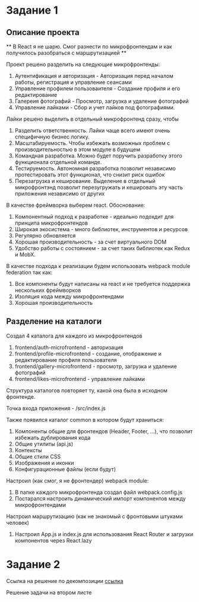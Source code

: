 # Задание 1

## Описание проекта

** В React я не шарю. Cмог разнести по микрофронтендам и как получилось разобраться с маршрутизацией **

Проект решено разделить на следующие микрофронтенды:
1. Аутентификация и авторизация - Авторизация перед началом работы, регистрация и управление сеансами
2. Управление профилем пользоваителя - Создание профиля и его редактирование
3. Галереия фотографий - Просмотр, загрузка и удаление фотографий
4. Управление лайками - Сбор и учет лайков под фотографиями. 

Лайки решено выделить в отдельный микрофронтенд сразу, чтобы
1. Разделить ответственность. Лайки чаще всего имеют очень специфичную бизнес логику.
2. Масштабируемость. Чтобы избежать возможных проблем с производительностью в этом модуле в будущем
3. Командная разработка. Можно будет поручить разработку этого функционала отдельной команде.
4. Тестируемость. Автономная разработка позволит независимо протестировать этот функционал, что снизит риск ошибок
5. Перезагрузка и кеширование. Выделение в отдельный микрофронтэнд позволит перезугружать и кешировать эту часть приложения независимо от других


В качестве фреймворка выберем react. Обоснование:
1. Компонентный подход к разработке - идеально подохдит для принципа микрофронтендов
2. Широкая экосистема - много библиотек, инструментов и ресурсов
3. Регулярно обновляется
4. Хорошая производительность - за счет виртуального DOM 
5. Удобство работы с состоянием - за счет таких библиотек как Redux и MobX.

В качестве подхода к реализации будем использовать webpack module federation так как:
1. Все компоненты будут написаны на react и не требуется поддержка нескольких фреймворков
2. Изоляция кода между микрофронтендами
3. Хорошая производительность

## Разделение на каталоги
Создал 4 каталога для каждого из микрофронтендов
1. frontend/auth-microfrontend - авторизация
2. frontend/profile-microfrontend - создание, отображение и редактирование профиля пользователя
3. frontend/gallery-microfrontend - просмотр, загрузка и удаление фотографий
4. frontend/likes-microfrontend - управление лайками

Структура каталогов повторяет ту, какой она была в исходном фронтенде.

Точка входа приложения - /src/index.js

Также появился каталог common в котором будут храниться:
1. Компоненты общие для фронтендов (Header, Footer, ...), что позволит избежать дублирования кода
2. Общие утилиты (api.js)
3. Контексты
4. Общие стили CSS
5. Изображения и иконки
6. Конфигурационные файлы (если будут)

Настроил (как смог, я не фронтендер) webpack module:
1. В папке каждого микрофронтенда создал файл webpack.config.js
2. Постарался настроить динамический импорт компонентов между микрофронтендами

Настроил маршрутизацию (как не знакомый с фронтовыми штуками человек)
1. Настроил App.js и index.js для использования React Router и загрузки компонентов через React.lazy



# Задание 2

Ссылка на решение по декомпозиции [ссылка](https://viewer.diagrams.net/?tags=%7B%7D&lightbox=1&highlight=0000ff&edit=_blank&layers=1&nav=1&title=arch_template_task2(24).xml#R%3Cmxfile%20pages%3D%222%22%3E%3Cdiagram%20name%3D%22DF%22%20id%3D%22BleSmaJVXqo2yb7Co1eL%22%3E7Z1rd%2BK208A%2FTc5pX5BjyfeXEKDdf7t92u5uL696HDAJXQIskL300z82tsRIGoMBW8agbk8SbGOMNPppNJrLnf3w8vWHVbR8frsYx7M7ao2%2F3tn9O0pd6ic%2F0wPfsgPEcb3syNNqOs6OWbsD76b%2FxfmF7OjrdByvhQs3i8VsM12KB0eL%2BTwebfI3Z8ei1WrxZS0cmixmY%2BHAMnqKhRulB96NolmsXPbndLx5zo4G7Hulx3%2BMp0%2FP7JOJF2ZnXiJ2cX7j9XM0XnwBh%2BzBnf2wWiw22V8vXx%2FiWdp4YrsMC87yB1vF802ZN%2FTJw%2Fv5vy8f%2F%2F5gvf3kdMN33njUoXZ2m8%2FR7DX%2FxvnTbr6xJlgtXufjOL0LubN7X56nm%2FjdMhqlZ78knZ4ce968zPLT0WqUd6KVvFKfMX%2Fsz%2FFqE38Fh%2FJn%2FiFevMSb1bfkkvxs6OVvySUo9J3s9ZdddxBCg%2BzgM%2BgL28m%2FXJTLwBO%2F%2Ba6Zkj%2FylsJbbfTT49P0wf30%2FM%2Bbv%2Ba9%2FyPxB%2BenThge02rW4VabTGezh8Vssdq%2B1x5HcTAZJcfXm9XiYwzOeKMgfpxU07IBE1U2Nt1AaVnqhJbasoTYVl1NG9TbtDEZu7GPNW3o%2BXbkJWdeFp%2Bjx%2B1npe9fxevpf%2FD1YhNtwOsEeDF8HY%2Bn8OVsMfrIHzWHFDhdyQCxhG7seJZVsh8dq7ZuJEg3erPkc3tLoTO9T68pAHsv0eppOr%2Bzu8lZa%2FlV%2Bkns5FfaWlbSKJvONOn%2BtL3Sizu7c5PFfNP5HK2mUfJ7%2FvoSr6aj7KL5YvUSzZCr4mi96UTr5O8DF0azTbyaR5t0LkIv%2FJicns6fsrPR62YBzi2Wm2kypXQSSSq6ZBJHm9dV3FnHm01yTdGnbB9nM13MS12Y%2FF4u1tP0%2BoLLklEQb0bPRWe3JE9PEYc18mw6jztMiOR3jbLhlB5ePT1%2BRxJUP2zfzX5%2FD3oxmk2f8udab6LVZnuKyUN6s1m0XgtCsiTwAu8p%2F70Vq8eVfCQR3OXu2DmTmsSQ4dD3e0OFIfPFPBZmQNuuZoQntPWFIR7Y6hToEmQGJOcP7%2BiXZ284eH3%2BEs7W74PVwP7R%2FV%2BHMKWmBr3B1oxgqXMnbvoPmyDIg%2Bs%2F9PkZpg6mz5uOFnBl9l9FnU8DR5ymrVDtfQfrft%2Bvr%2F8Rvift2yXpz15wl7RsQLY%2Ft8d77vbnw%2FZnIjrW9pS9fTnc%2Fm3lp9Kf2Vt64I19cNshe3t22QC83WZHspskx3vgc4PtG7NP5PfP3h6CT3e2P7vgCH%2B7JOApxSQpzpDWHyX9HSfC0Ev7OUV%2FNz%2FxMh2P07ejw0EcMHy9YOUClo8PygTuXf4kyErgBMR4spSparbrhIgOEdYmY7RixjytovE03o3UHNgSAKRhLl1cyYhmSi5ra09ta9tC2tqur61LrAPXHzNVYSuQi9dNqgk88GV3enAcrZ85aZno%2Fxw9xrNfuRrSf1xsNosXZGxsFktsCMF5eDcKCJVGQfqR0XqZPcxk%2BjV9jt5yMU3vMvic3Gy9G1fL9A0vX59Sk8V99GXt3D%2FF0UodgZgAQGkZx5PodbapSCxcXxIL31VB7yOrMb8mqQgRoUghbwEy2xjwIc%2BTvz2F3hzCA4bi5FSGWV9kOL8JnEd67FZagQylD5n0h9v%2F6uSGbYmmEOIF95iIUIQcFSz03v%2FnRYMPztto%2FvZbNKKrZffTvONUDenGacxNjzpojLdpJTCWxDP5N0yfocwsuOMa2upXhvk62M3voYHduAw5KLtDrnlLSO2DIxmpHfY31IZVmt8agkVjW7LywhBMHJ0Idq8Owa7appoR7BkEtx3Bntcwgn0cwdDgwRVnru0OMLPH9khu9rBExZlfHN4ei4nU4arixo0Iekh81OZVG0hsO42TuMReqyHxRZPYdhsmsYvsVqQk5vYFjtIAmICLjBfQ9Mx1Ywhsi9k4CDgF7RpDcH8C3jhQ7Oa6jc4XB3XbCREFm6IIqgvrLrKWahfWPVtatiDWfb1Yd0ssWmrF%2BkFpNmBXxCgknihGRJ%2BFGpciZJmWgt0BsCXKzmIA7NQPGNKh3ZnDnALLNVTDJVNJD9zWmLlPg5W0kLMQvzRPp17vIiu5lk8Armqf1DwBlFgrmQng0icAr2Ezt4usDk%2BcAGygjveAf4qd%2F22mAd3TAJWQpa4iqW9rnAa8qp3eGp8GbMRVWO80wABipoEWTwM2aXgaYNqgPA0EALIPBf6Ex64DDMpPwI7ov2xbiANz6OpEedVxT82j3FFXSZpRXsJMZlB%2B6ShnGnVjKEcMgyeivKRGb4B%2BAnwcSWoo5gajF%2BklXDYuG%2BnK5mtoIa2qGeolTF9m%2B%2FWikO4GombgWAR1E9YJdcTYlzRf1xa3W%2BE2rMF5g5uuISIvgc4tVw%2Bx67Ub5o7dtH7ulzBfGZRfNsqdhrVzHzHXHQ1yY2Kp3zHdcVCNPMDypNQFcRaIdD0Q56%2Bbg7iJDWodxGV3SCyAXyvEC2KDoBPiCZFAlujJaIke7Sw23yC%2BMi3dwhBPKSJK9SH%2B6mKPnEDdZtaMeBN71DrEy3p66DeMeDz2KM%2FPMgCohTq7Gm%2FEL7NE%2BoPjN0dhW%2BpqzEhLWBC5HgpfXdyRazftoO6buKO2U9hFgte0UjjA446EBCqOiFdJ9bYwddiQ%2BiR92bXRdCmuzlj9oIS7W8tIHdCGSc0ewJC6vaQOEYcwraQuSHXF9eWExa6SqLCP%2BaEYIu8hMpXYgQQGU08nj1sf2inz2GNJX5vjcdOhnYbHR%2FPY51HWTIxYYrfGiFwQ2gkNxw7Ql7mBmDPaA%2Fq1YfSpjPZsF9WaqU5Ktz7%2BUqE0My80R%2Bmm4y8NpSugdKjGb%2BmlNB5%2F2bUUkD4APoeGyWdZMrzAxphsc0u0FiqHrQ%2BHlKns06bdO9C6KYbK7aKyb6uTu1Yqh4hFLNWdB4r7HVFsGn6B357FSiqQ0qje1l%2B4cVT7NuqHp1V9xvK4txzUfuOgbjrY0YD6aFBLRmc%2FaBrTBaGOZ2LaAZo2luHQ6Nhl%2FDp8rMiWhyGmNmxfXUBjQNU21YxtE87YdmwHiGuQXmzjwYzVuE8z3lMLvKso6l21oGR051q6mlB2kH%2Bc8Eb4AGZakKYFMdI9oD7mdO3odLomzERfQ%2FVFV50nJpMJHaHViMfeo%2Bd61bR0MuGKSWI6fODDEnQECWDiJbZraGl16fT%2BdfW4%2BDX6pnkkaC0HmCywrMOdQXxE6quoB1jQF63Xh%2BScPQRJaadXHyJW0wqRSdpzftIe4jUcbkCsAp2I57vny1fo9crDudClLNdihqIuo2pJMKt%2BD2hY9DZtkHK6NeKhIQpac2fyqsXtpXfoiqZdYje9muVRJobe7aE35WXZmRw5DS9oCUvfiedcg8tET1hrFkYoqEbJAjiHBLhq9UGanwHGdskDV1pDD26N8yqQ8LWpVs6T1kcEK83a%2BGYTIU2HBBvOV8D5pvebCCmICs6Q6zMgb%2BF8HLc5qMMjuW3dYI2r0JWWbwHqI6BXPyetjyGWuU3ZN2iQ200HERtun89tiqzz9HKb4nHEIXTLgts76t7Rnh0nQ%2FgaUOSIu0aUes1r5hRZ5bWc8F7jmjlrQ0P4NhMeicbRTHg8%2FjgsspyrG%2FsH61tBWzosO86q2HKPg9318Ob8hiwN89GzQHhzs4CMKx9N2ObpnQVaH%2FEsN6uNVCHVPQs0HfJsZoHzZwGbNlymnKc%2BqNEOD93TJIcynkSfv0vNdSF5h928nu%2BKTsM2URUJSvXyvfWx0grfkSKjuvnedLC04XsFfGf5yJvjOx4tHUKqqmVlyV6dvlod%2FQYJLlWyQl2pdIZ9ELv1cdUywR2kPqhmgjMWGIK3mOAObZrgrCZ1vXYaw%2FSK8YOlMKKW1pgNu%2FV%2BMUrFWaRKmG6qG7%2BY1lFd8V53rKbtLnaBX8yebPmqZYUXKURNI4PciHJjKPZsyUAShmi2fK0mEqf1CraMYrzal2YYO0bFvgIYu2hqMa04ZqlHK06bb5B9ErIdB7GIeDrLmxCn9QmMFGAjiRt147rpDEYG1%2Bfj2rVUy5pmWBcnMbKwxEUwMcUeNEtlBNW4IOjXOASg74KNTH4fXlnWEL8M8UMH9VYkWpl%2FddH%2BbuMVwIljov2vgPlNFwEnzt5of4IBnLuYF2V93mMmlzwUyzE8x%2F6tkdyRRAWvAq51P5OJ6xWRvPEascQ1kf9XQPKmy8QSF7HZ9SvJZcc1dqioQ8L3kVsZwh%2Brq7to%2BVmKpUmrgvCjnx6fpg%2Fup%2Bd%2F3vw17%2F0fiT84P3VaH1ck893TWX0WbVLEAmro3jK6exrLz6JCVBxTxCkKA4G6dzvnb9R6LlrVbxy8HlpNNqxJs0b7t%2FWRPAp3kZzberlr4niugLuhvnxaqBCVqFyIctcGB3tABbZvj7WiGcML1HVSUJM1Gu3R1sfUyKT1dVaJRZvURNS0n7S%2BxiKxqBDh8TRdaKXo5fuKuz3GovyBPCMKmkTfUmwhqpMJNGNI7uA%2B4Ln0SHAL9Jb1a7mIGuq07Wg1bFydo6DWwll4mxovwSsAv8ZUhrgUIQayPvfYtpWdRhghc1q8%2FP4EiQPwUro59FT0wN8Pt0d4WYjQdCgsCYIewl%2BdZ6HWGlt4mxrHwvYTXmeVLVyKaiiOWBRdCQ0y8IjqTri%2FOtbNqu6eVAG5oEoWq1ulB%2B2tdyAM3Usz2mAJpA3aLxvtuyF2KVYbLNV0M8o7Gj%2FE7wmdYMSZQdL9BaOOMhvIUw2sepT9fYOZEWVjj2rgp0wD0DNbtN5JUZktfLVNNTuxGB%2FFK5gtAtViqHW2wNJW942z%2BSVAXJYU0rjSzwjTYowzd3kekN20xR7LTW0wfukYp5IYeQ1b7LG80%2F1jc6ycHPRpgVRZfHbosfsQpZCcF72kQjF%2FXC95h9wS2aWAUA%2B11Osle%2BvzZ8nzpWtpTNmCt6lJn9VCssvBaERf%2BixcigqyZ0H3FxszspfxxdlDfGiJOZ%2F4t0Z4MUWia2F5uShF5Kg%2Bwl9BBTppaLLXzRG%2BhFnLEP7SCY8kwNcbSFRQf26%2FCeac7LYG%2B1oUe9dFM70wbGnBfpnM3JeOfWkyRQJQ9GIfS1NtsH%2Fx2BfFyEPWh3qxjweQ1m6ygTulyd%2BustfqgJ9wc9gT73xrbJcphAWoco7rYXvrQ1RDl4qD0mlapS%2BTSN6w%2FeLYLomR27RKjwepNma0Mcw%2FjU5yygk8c6POrARYMv22Mf%2FSXOptEy3bRuZLYtS0S72NGAMPm3GO9aRRTDqyicb405TFTvNO9O0vlSEvi7yg6V1XUyejlTCXxChseNe1oEiGVpgf1PNvDeCiz5WHRknXFN4a%2FfLsDQevz1%2FC2fp9sBrYP7r%2F63gl8J01x5%2F5I1Kxf%2BRBNpktvoyeo9XmfhxtosdoXa5rXhafo8ftB6avVvF6%2Bh98vdikN%2BOvx%2FEshq%2Fj8RS%2BnC1GHzmdRhkUwekqRrttiQmIKDLa7RDpSZfNNpWnasVWVd4sHU5LoT%2B9T6%2BL9OhLtHqaJiMo9WS2ll%2Bln8ROfqVtZaVjsjNN%2BiptrfTizu5cOoI6n6PVNEp%2Bz19f4tV0lF00X6xeohlyVRytN51onfx94MJolgz4ebSJ1wUXfkxOT%2BdP2dnodbMA5xbLLSQ6iRwVXTKJo83rKu6s480muaboU7aPk85opS5Mfi%2F5DIheloymbObGz27xlJ4iDmvkdGrvMBmS3zXKKJUeXj09fpeGVj9s381%2Bfw96MYdpdysPyRjdnmLykN5sFq3XgpAsCbzAe8p%2Fb8UqfeD0ubNhvbvu%2FfQl6TNq%2FRJ%2FSX7%2BvnhJulq9SR%2BWtUanBz6LnFKi4%2F5Nnz1nMpqyRxUfPzm83B2rUGV9JOPxxFLmkVSZtXw7rGgySfQ5X0CQg8VhMNpABNEKCIRrHJjh2SCoPQi6cNKoAlTETPBJevEkJfU61kA%2BuDFmuQQtJoi5l9RHLczH2VDLUKtZ%2FSi%2FyXqZnj0JfdmN%2Fvfne0CP7HYKVK6SNbKTJLIxj%2B171QcazNXWgKY9oLnBFdqZCSzS6%2B%2BB24B4oxvjj4dWNte6QkOLQhkEGQRdOYKu3xgkwybEtoY1w8YsrAxsbhA22xtlxugH5vZ41fBxAnHrG7VEE51LLddshhn03Ch6ujCf%2BAPYGeuJnthXjSRZH%2FIo5vesVx9CfS0MlAyUbgBKocWiM%2BAOWRbQfVsgQjI%2BECzkrj4MYaECBkMGQ7eAIUe56Px9%2B8yT9aopJq%2FwCvbtseK29XHMbKcZjt0ox7oHs%2BRcOY4kNyIvuPcRHtmIA3ZtPPLN8s7w6FZ51AcWJhd4ZkO1CcZu9sFNeVYA%2FjSsGsdORbtqnNm2cy%2BXu%2FAwoFEsDLE%2BoGFhiAZoBmg3ALQQRkY%2BAHuVmowEci857iisu3Z8KdpYiMKLhDqtXD6WWMrAy8DrcuHVpUD%2FsYAdSsWWpDL1wBtDsPvnME0sPXILTlBE0qM8pMQV2aVA0kMiExVnSGRIBEkENCxetBHqWRaWmQIG2%2FGcFFfOMzEZs2%2B56KqQ1dPWgzPjWmVw1i6cVe3FUFQOlpHryqkUSCnikbg64iCZjmpDUmDWegZJ7UJSF6bL6oGEJvbtLNZEq5Hv2ZhyE2gFiVmqGZBcGUiUtZZ%2F02sqhwZlsEOITmN1YCLlDHeujTuZXShPNzpkiAE5Qm8NPa6Ui99nFY8F7lCd3DG2HMOdlnGHm6Ylm80NLJlcT1wyebaadNYPdPLDhJIYflwNP8xKSaINFWmDFK0kRGcAbWAiPgxurgs3ZnW0w41UqYzhB%2BLG0mkNDmkhbnK5OJyVM1jiWTnZjabsQP%2FfaP60SJ7z12%2Bb58Uc9OoU6WlRAKTOrreIxvo5Gi%2B%2B3O1qzOQVNSirqMHqtJAKpIIouwRqZpkA8YlninH1MoFUvDVTkJmC6puCHlfaSD8c%2Bn6vsABOtBrlQ921KmK%2BQ8XkCDaL6T2Uo4U5RlU%2FvotdCapn%2Fq%2BL9eZpFb%2F77WeD%2B1wgpFpstqf6lmC8Z6mVq5cHZEe4D9OZWGKOpb6oyaGJA0TnSrk7WUGl15dZd7RZwO47ssAakAi0QFzlNdCIZUnjOVC7z0N8r4lTmw6H7axJLR7Px93VaivkWzSnkytsPLGdeOm7beGpefKQf6XteR96%2FMDf2wPWdohsD%2FS%2F5k2evfoGX%2F2azObJd03HaX8vV9eL11W%2BDNkvq8mc8xRv9lxI3Jxy8fgp3tuxoN%2Bwmgzs2CqeJZP351h4Xqwv80%2F4Na3WB%2BSGSLq%2F6zjiPbLvnr9tJxLYnUSjRehLZMgaR7lTIgDRN3DZtp7gWhE%2F3jSnSyRhYwSI5J%2FdX64Z66EnYqHjWQjWES7UhnViqbGtP99YJ1CNnYAWrMNGgtIDR%2BmzQEVVtdvJZEJHI8yOMfYePderSKcNJJ2241K1nV2CbdNQp7aWVsV9mKwQ3yaa%2FbdrFvqkN%2Bjh3uDqhyaxx9YYrRd7qTZ1x0FUdxeNVJEn%2BwpbGtfeu0OgqzvAdT9z7Cf3v0ZXPirKdBZahavGGRmzrJ2lqY9eV595GViuqZN7y5I0dZo2VoWaOlTA0aq7hEHoQhRwm8iTFmX%2Bj8dq4LYVSrcirninozXwks9M88XmTgqzW1asvVcba0JJsQF4d84YgKszANds581OZYxPz%2BS0P38P8rDdkSp2R3Xj8sd49jlO%2BwzfrhQi5RxgreIBbtyW5Smzp1ouXgoLVoPrvPz4GVubKUK3hrFTJ2dYbDzFeg6e5OZu787tlzCUHZjQ5Hk5FTNYkzw5Zu2dr617EtqihYRUwv0OZQZ3ZrCTpvfFZJIMR2VyrwSkWKzNWfN9%2FHW6EWb45HU2wdvUzV%2Fv5vf0xTfwQp7dce3BuvcCqDwI2kTlZr79ygNUM%2FavNC5EzaChZB92AmmftrSWQS3FmlGPliF%2FENuRqFnLKA4IOWM6EDkvpTx2wK6ElF2U8z8AOxoPd3kirIOpSKuYCFoDfUa1S4a%2BJULfkQZhndDHAg7qWOSJCzzXvvUFnq1Yf09d4FHfEW%2Fl1oVe%2BZnZB9WM3mKf9srQW62KPQA3kVLoJMfTD49e0jXI%2FHG9FLVqTNkeTz9XuALZfe%2BqVgLC87VmWmDcu%2BRpQdo67cib8nXOC5hndzWLAWEhQIhf2UIgTbskrQR8sxIouRLwiGS8s05cCdDQFVP%2BdcjZW%2F5Fn%2BTJz6xjPmINhcxH62Xqdo5w%2BbANqgbAh6oHlFgiRc4Eri4ZHvYuFshdSPK54uAskTVN66YJhsELniZ4Ic%2F8tiyGWMMswXYPa1HNXB6vAd31uED74EhXFO40C2IafOr2L8NlE2wfknT7cJaKei8afXzaXie59aZXg03hXpD%2B2zctHbPPKO0FUaz4mYVMM7ZVLJfnbTPSYpw2LkPbNx8ypxgpk6Us9EtImadXyopLJ1QlZZUkNbwWaiWqt%2Bu7FcmTL%2Bl55ALkidYvTxKddlHQRkpQKZHcD4jfvJQUB6dpkBIwe9nAFvWQX2QkSJGg8PIkyGjY7dJ9fEn34eWGG9Sw69vYv4O2PIeGd1XZ8gKbm%2B6YLc%2B9q8uWhzcb21Vpny1P3hByTo3esSn7aiwHQF2b%2BoH8xDoseXsK1lZjgIMEHYrmNp5YwmzhHzLC0cq28DsJpBxLTGDQqWq3xhGtex1b324NLU4baLSENmgJDmleS6hzm93Y4Rqxw9mSlIXNr2dK7CufkzFjMom9guAqP3y0qsqTocTrYHkRUB1PduitrmlZp%2B1r2vXHzAd%2FOz%2BjOQgkeUz%2BDdOH6D2tovE03p1j4is2%2F%2FbyvtL8%2BcU8Ut%2B6OzmHgjJSoSyAkUfZ6%2FzLpx8ZrZfZF51Mv6bPkWko8WrwOc4UlTzwa5vu4eVr8pWXz%2FfRl7Vz%2FxRHqxL6y9GCZFu%2BLEgsoAuOUSTJFvFrkyPEVH6cm5RToNiW2UduFNWVoMGRe9R175F89r5W7tqYvfoauIsoTrq5WyJO0nD30rlLw8a5i5h6%2B5ccGdB%2BVCs0sTBUU70LMbuEubaNqKYXoCKXSD5lUH3xqG5eRUbsbZWpyPujB%2Bybg7SsT1NUn6ZYfagqII06ensqSIjS1sl9pst1UcvBLpAHndSqBUlBq2hdxWkCMRExLwYhR0xd%2BT6JrdohVUi3oGltQmTBRbaCNbetan2zdbXtZOL7j5OaxNZGPML0Nq2DWE2Ulr3lTfbyATP7t%2BMvZpPdFsNc2Jb1CZvsgTLDiXdqPkUm%2B25Aup02QlkBh9M4kx3VfOS2sWltW1nwNd%2B2ZdZ722XYn%2FkjUrE55ZXOZLb4MnqOVpv7cbSJHqPCLhGb%2FWXxOXdR2GIe%2BElk2N9EG%2FB6HM9i%2BDoeT%2BHL2WL0kdNcdICoaslFpI3DjoOkJqUUoSvx60oczZ2%2BTaWHa0z0VUOhhv3RmOCz%2BNIXEwbrQPGA0s4RjnKjU8sY1eqRUxCxqb32BfeEUMyUw2E%2F9KpKk%2BpKs5brqKTjDp5aqhzx%2BhoGdAZ0BnQNuo3dGgodcUXre0h9SYokpK8RhdSgsNUoPK26l05GFvmwKg9xGjy1I%2BwmWGUT2WaGOQLxzBiaYGVKERpY3TKs5IXljaKIIkXWdKMI9yXrql5ksDeh51jJvFAWCC%2BXRIK%2FnYsEzBSYuktAr7UeeJtz%2FHP44NQQXNxlThOl0hW2zjuCWJL5wsE2Qh3E6F6f%2F5qLO8d0CXBbcRVRkaQAOCsK%2Fi4DICAOuBXMz9nNb6JY%2Bq%2BokKOHqDt6CznywKGaKjkWttqFbAAT2S%2FN8617x979OzF%2FIuE133b3Fe%2FU%2FHYwS0yKaLoy4wOAZ8mb7Uwv5T3Iz4Y%2Fjnz0MfPHsU6CzU1NMB6SE0XzBIM435l11vWvs0zJd1hY0K5qgHshEZcvhCUQFUrPIboFC1ipYYSXCKk6sSCjrTb5xE3%2FYetE8uD6DztffeYkYh%2FF7VTah9HLdJY28K7cE%2B6LDz48%2B%2B9O9ReppNdlp3qCRGd4mPqk1CmosNuxyJcjN5%2BCA7tYU3bg9zhK9HU6%2FPH925%2BTXw%2Fv3oGxPUXGe4MpBbQWoySyjxxemBixZ9RXi9Irjo3jEROWqDZuV5O5RtkHi0tYWJQqJoY%2B%2BJkdCe%2BQgIvsE0PwWc7epedViYctJ9BxA0U87ABBR33y4WMLkgpn5aZi5rC8MJpj5nwT3nwFMXN24%2BHNfgHCdRYpaPtqXA2Gc9CIZc3JJfyaI5YlNVwa%2FpWow%2FIeDkFUHttCdJ4awVtHsPJw%2B19p8PLLDXjLCZJckqYTNM7dglhlaD6F24I2sgWzu6Ycj3fvHTI2owbWMsq0GgyjF9tFA6ga7IilWzohHtocaKU5lgiw3TRHNkV1w7xE3jsD80uHud00zJlg1%2B7XoWYr5k4Z1q66yTWTOZAUbVTP9pDAkPrIHJSIMW8JmZsjcVDCVGRIfOEkJqRpECNWsR2IoYMCd3qQPBvQ3D%2BFxVyuGbWhWGPAVrsW69saMYvVXGkTZqnsLXYJ5oyghJHIcPeyuEuV1CSNmzMCxCp2LniBb9lOu7WZNSRz77pW%2FCaskOpWoDYInkBYE4KxghbtRnDzNoighGHHEPjSCdy8DQIxZfW5f%2F8AENgpti%2BUjBu5XurKyQFx%2B0JdSS3xng0R61JLqdscZcMSRhpD2QunbOP2hRCxUvXVDMNFeD0YDoduyhkoS8F0qMm3JltEnzy8n%2F%2F78vHvD9bbT043fOeNR53i6q8m0sFEOtQQ6ZD7WZ%2BYryclVIaJbMHNdvDhVhS1RHhBp9vkgmzx7R7OyVNP%2BMUjGY8nljJzpsqL5dthVfsgNtvKYfMNOuNYREVNFTHjKGqq9uHahVy4ajOfFHJRRcNbUkHbMEB8l22k3Xme1sobvjiarWzQA7WLgh5267JAsYO5wEpmpV9hdzEMc6TC2y8iHKKWOEdLjLoNQzX5FWWmMi1zfwmPkQoH5GRCCxzcvUfPrShXRtLKYuwAIa6HjD8knJQ4bk3tTLBVb5k8LF%2Fw6RudFSmY6LLRJfk9Z5EmQ6Dkc9c8PmL7zJuZHydC1Emfh6vwU2VGspimRetI1hq5EjInrJ3wqZGOdoA421URuILLXnGqzzPSLcrw726XdJkbfIq1cgw3ibERvU2Kq0iUQpVfvDwQFKGgAlMBLkKHQuOAv9bONIA6gHGlgPt3Wd%2BBzTXhXt%2Br8tLi9Cohi3Li%2Feqobgi15VfB%2B9VkOWj32v9iksa1PQvw6VYFaE%2BAOtAePYxfXEKFgiA1OYTzqU%2FSsaiDFdSsKZ86DtISvgTH5akS6impalJhO15K5io5%2BcNOET46WVWgbJzItzo6W9WxD72TjeyeO0k5LtUVLjyYz8SRJKR7FPQjSkZ6gHBSDq0sTKpM%2Bcj0w6OXFBXzx%2FVSBA8GLiR1ViXfu2z5ykNU3ZdsKx1uW83z1PUrXI%2BkQz2X0eTmbi%2FNdHpYE90PJBmrqeUfrlru8hI7hbi17kloi%2B5bpBJEdKgUmGZLo3oxmSTqk8LmKkYcZveqSvIaLijQqJV0lg6FXjT6%2BLS9TvYgEPdVubpQhVLgSRkNCaFIiimvJl8XVMpoCVeXM5JXtlEp8GTNzTpdKXAO3EpnCku8%2F4sNb0cn3z44r59qftln4bVAkkr%2B9kF%2BcUnb7gVMkEUwOXoqJL5v3YehS4L8fyqJoJyPtcwkKM6BTh1z4Pv%2FvGjwwXkbzd9%2Bi0Z0tex%2BmmNuH6lMdYHOFAB56bNF8DVZ5Fxban1PnTNqs8ihvYJuFFU3Z4DCvD4VCvNa95bNrzimMK%2FsiVfYMbBQ7z6JvJTJKpQ0io5DJU2h9GQVBt499Sz%2BnzToievdO4EVsv%2F8Bmeyfwcf%2F5pP1l9%2F6%2FzzxlvNFj9Z838QVrA%2BbVX52GR9L0ZcE%2BqpLjF1lY9FW7Z4IVJaRSidjXLLd5h2EEYvqWmplRlfXi5jCSzbsM9rVSJKgWKEVL18CBOvqjd6x%2FbqH%2F%2BPD0%2BTn%2F%2Fp9Mf%2FPX5a0m6nuDTQM0ElKdvN6WynX2iXV1wK3QMilm4WHdpIOHo3iZLi3aTdObObVJ8nKev2SjxJD2wpqeKzPiQ%2BioOMkyfJNEJRoVDs7fvsifPE0%2BlJbvrdu%2FsmXHIccsj9Husyuv9VahItJFxfc%2FpI%2Fl0ej%2FgixYOgHMSL2lN5hkKl5JHb%2FDqAB9N5InIFnEgrEKfNsvv9fUmZ%2BvtdcvB9qkvIkrS9USdaLmfJ%2BPm23sQv2aFeIsQf30ajd9tjw629ND3eXaVPt%2F1zlzR9%2B3IdzdfJyFpNJ3hjesL8g7W%2F0swDmkqJ4BuFyWuFTWxl34X9%2Br7giff5FcqykRsBavsG5Ztzp6VmI8suGIA8O2D5dIBcFy458HlAk4uVk9oz2DkWoLo9VDYOKPhQfnPuX8C%2FNck9C4TNPv7GB%2BaqADfy9kRI5Jd996avrAxONjcOs6%2B8u2VxLpq8H6SCPTZYt3Cv8lK3%2Bv6Oe2eU7B25Ncp6vd4fGB6i%2B4VRoNunK%2B2Zbq9JtTZCcY0KNG1AgYZTGkwgOVAChlSenla4razrh9F8T9V89%2Bi3rAuaVXRRjRGb7i%2FwMU%2FXPsAAICChNr8bGxiI1qTmY%2BV3UzNro0teOLb3u48V619BJsx19cle1%2BfudvyMFvOtIXjcWW%2FtzcesmGt7WsWtrYw7n5hPV3BPhjl0HsARD3SbhGdSnLu3jAQUrcX24BlK%2FECcAXwQp0bB9Vz7L97CFpYWQLh3DdIHD%2BZjbRhgX5PfPPuysPG7yjdlS1dhIdYDrUS2JaWkTRhOgRO8y7Y%2F%2BfPLOemkGRhuE1GlBQ7Pw2YRdO36rlkEGaFo7SLIbmYRVHLaLumFb9Y4za5xajaFn7x4qNUqzo2wqr4HnUqYJrMT7drtrrvVBV5g%2FeQBF9wh6xZXVMBUReso2z5vrrxrcgv56Yqe0b%2Bufao1%2BpcRitbqX04D%2BtchU9duKqnX5IypX2hTGHXMqGMlnBSO0i9UdaykBVib%2BqZawizM9cAGxrkiQ6M0BLvgjSE4zjql5HCXG99inhew2QloQ54W1wKGtzMNeEP%2BzG%2F6Rte79mnd6HpGKFqr67nXYGs7mPHiuH2t7wDlYSSu%2Bnx95V4B%2BCZFEy2fNlzlJnADK%2FzemAeNC0Q1qtuZhkFpCYYmESagrABTvJDaWvDm0IMXbqHuH9LW8VZ2dGe8vK%2BTbAA8ZuG5l0155%2FYL2kGvhTE5loailQ4PxIL%2BFp%2FjVZoJNDnyPB0nGuYdDASUI5Jd%2FkHnlW0gUqktglWBCbGcY7yW0TnxfqsF%2FWH49Kn%2Fh%2FXbrOv98dKZ%2FfZH5%2Fy8rrQwE1%2Bf58MbiqNSEhJpmqSK5ARALKFTupsLoSzncI4LgdxkX0l7YKlVkfzISV1DJPDYrqsS05t3vdEvv%2FzZGbyZ%2FPvpiY5%2BeNj8gkqP1KzpDLQs%2F%2B2Pz6fhSSUKwhDJdIvl7KkvWTItHFQmI2obFj%2Byrnbx1VA05ufkuRTQkl273P02XvBgL0ZKo1BK04VUP3KxkiROXQO%2BOGq%2BngwMXehP2c%2B1qzwp%2FwAoW1ClVtdyfN5tfTYGJOv%2BmYKmY%2FL46Xcyeh1%2BG27%2B%2BOfb299%2FWM%2Bff5hdxJRqe1L1C8tSs4xTH9M0aptTDzfLUVRD6VVUBlJt671dd5R06W1GTDORk3GZmo%2FpF62r5uOZksPXAnISInUKrKkOJCpXxRNg2WVk8QSYzncOmMj6YIIT0p42v9I7rxBkRaIhJgZTdSMfKRxzwgoxeblapD3Fz%2F2QDoa3i3Gap3Hw%2Fw%3D%3D%3C%2Fdiagram%3E%3Cdiagram%20id%3D%22DcjFFzHXBVF4wsCRXSfp%22%20name%3D%22%D0%A0%D0%B5%D1%88%D0%B5%D0%BD%D0%B8%D0%B5%22%3E7X1Zc%2BO20vavcdX3XdhFgvulvOhkz5xMtsnNKY1Ne5SRLUeWPZ78%2BpcUCagBNEmQAklQRlLlsbVQFNB4nt77xLu4f%2F3PZvH46cf1Tbo6Ic7N64l3eUIIcYM4%2Byd%2F5Gv5SOj7xSN3m%2BVN8Zi7f%2BD98t%2B0fNApH31e3qRP3Au36%2FVqu3zkH7xePzyk11vuscVms%2F7Cv%2Bx2veI%2F9XFxl0oPvL9erORH%2F1jebD8Vj8Yk2j%2F%2BTbq8%2B0Q%2F2Q2T4pn7BX1x%2BU2ePi1u1l%2FAQ97ViXexWa%2B3xW%2F3rxfpKl89ui7F%2B%2BYVz7Ib26QPW5U3%2FB2tvr%2BNH%2F7792%2B%2Ff%2Fp%2B82X2xw%2Ff%2FntaXuVlsXouv%2FAJCVfZ9c4f81vefi3XIfznOb%2FP8%2FvF5m75cOLNsmedx1fhp%2Btl%2F3jn%2BR6lr9vT5cPN7t7yF5%2Fun7tdP2xPXxab5SL79%2BH5Pt0sr4sXPaw394sV8qp08bQ9XTxlvze8cLHappuHxTYXGfSFn7Onlw93xbOL5%2B0aPLd%2B3C6znT99Wv5b9ZLbdLF93qSnT%2Bl2m72m6lN2t7Ndrh%2BUXpj9%2B7h%2BWuavr3jZ03aTbq8%2FVT27OzX5U65PF3m1fEhPP5WSKb7rer1ab4qHN3cf%2F5%2BbHcmL3bvpv%2F8f7OJitbwr7%2Btpu9hsd09Recgvtlo8PXFC8ujCF4R35b87sfq4ER%2FJJPZx%2FxjhxI5s1s%2BZEOUS7GZPf%2Fm03KbvHxfX%2BbNfMsTJHvu0vV%2BVT98uV6uL4qtl7%2FXm8yg6z07DebZ6688pfeZh%2FZC9%2FXyxuS7RxvPYJ8PTRI9GusmWATxUnq7%2FpOv7dLv5mr2kfNZj7ynB7tT3SrD7socONwiKxz4B2KCvW5Rodccuvj%2FQ2S%2FlmW5xvglyvg9ZYrBq8oLfBvn%2F0oJnz7gXQXRxyZ6hSJpfoxSvy%2Bts4dPs5ef5gufHcFY%2Bcb%2B8ucnv9TyX9fnifrnKl%2FebdPWS5q8rnyjvyiXl3%2BDDi%2F%2ByxzdpdlIWH3df3NW1544j7LkTSXseBo6854zitG%2B6Vwnq%2BcqguC7iSFziSNUxXtIHfkkXGeuS%2BTe%2F%2FvhD9s%2FF%2B%2FfgXC%2BRs17cQsVxzwFHEDhl8cAkl5dtxsAOLzTEo3%2BXd4JwawfJCETJ8GXJiBNZMPykJ7nwZbnIliKZ5z%2FPr06yrx07u5%2B7x8%2Bd3c8c4ncPXpZ%2F5j%2BD3c8ZfXHxxuIi2c9L8LN4JNldJPtlDi5SfGICPsunl81%2BxsctHGEkwkYgCYcXI7DRm3QEmqlCIAeBAgQ21rKmrnDgPOTAeQ5y4ry%2B1jRsXtOnz4Vmt5O79fM2V9wumDFDhZFTa%2FL%2FssfvNoubZbp%2FrlxKSQsqX46u%2B83i6dNuQx1wen5YfExX75hGevlxvd2u75HjtV0%2FYqcQCgFCzfQg5R%2B5eHosvujt8jW%2Fj%2FPH9TK%2FytVLdrGn%2FdF8zN9w%2F3qXW5lniy9P%2FtlduthIh1iHGPmJKEZeKGtxkSxF9DHtUhThuB1R5GTwW8CyV%2BJn%2FrgrQXQswTUB1yleeQHeO6fQfVm%2BrDWSBwMjOZQ5r%2Bb86MGcRMQcciYjOXFjBHX60v%2Fio0NykoyN5IlF8ukjOYlHRnIq1wKUzyB8%2BwBGZ0AdVwPuPTrDF2e%2F%2B%2FQiBWoXLz5iXI5FBMFw2Q39AXHZxbytEwfm0VVsV8HFZZHZeGQeW8d2EafZHpmLn4XCfUGxGqrXDJ8FHI54MAeXOmLsJb4IEogbHNvd%2FpAXcX1NC3kDzzjnhqvgMbLIaxjyxpKTbHTkRZxkhyJv9otHX8b0XY96R3a%2FHy%2F%2BBnRH630SrkeGRGDEiTVxBB7fKeEqeHosApuOwON7JRDnVo7ALvA1RLxvQtZ0HYCxhdsiBB4HGhg8YtT1JXhAUddFYnq9oS5B%2FE1TR93R9V6i4MaxqGs86o6t91KpqUzHqMdbGP2bA3fwjOq3aNTOorQEJ7hfeEjvBMF9T8kMhFhjECG4LOVBAp3yRD3fr2bX2%2FWm%2B%2BEHO42CVw8eQWqS0Y2JXNlpFCKpk67v9rUtCk6j9OFmlmeZ50chz4PNM5nh6vELxXA5%2FyNbrM3XP%2FMFPYtIRB%2F4sHvA8dgrLl%2FLNS%2F%2B%2Bgr%2Fepdultl3zQ%2BgmLa0w%2BXKjXlaP2%2BuUwWRTG%2B49Hh5%2F8DuYEmO9LFNulpsly8pdxfYjpWf8C4nDHhuqbOJikcYCrhcfKXyffudxy4VnhHBQvYd78yPnYT%2BFwkX3y42d%2BlWuni29Yuv4GU7mnuSBI8tl5IsfveT92%2Fy6ed%2F0teLn8NTd%2FbPX5%2BWNXn6KynJMlcJHu7oo7PnbH%2F26Zf8k5QWroA3hQAvC3RfBxR1eP4p%2FyTA3RLwbOOCfBE5cfD8RKQmdic82u09PTCUOQPvhVQW08vG4PrsPgmf8sjeFVVf7QKsVfbTBWsifEG2brEUpWXJNC74ghG47Fxat0twq66kCLCXCek%2B7OJFKs%2F5GRABWWKaZOin9XZ5m7HEjjxqZYmtm7B3bJ1pUim35kwlgTLGHpxLbyfgIgFYJUqS3NvhavhgqS%2BqL8JUqgt%2B94udBfJTeZ9yRpRwfIpPCSShEr6pC66G6ndMvH3wSigGcMXK9x4mDL89pZt3m3VmkKSNstC4gWylheXh4YTbCkVoYZ8lvFElM2IOXsw2hyZNiEdWyMJgd8IudYFdLQLvveJXQ%2FcNFIvQbkeqYAbecCwtL0RW4cbgZwk7EoN7q3LZi%2B89TIR%2F3txkOlOT8EKwmEk3yNJxJPDan8Cq3ElBuiEQ%2BGADE%2BkwQxac0zfKW8S2HfI3y8rfke7%2BQ3dvbAxXI7sHGbEK2thdoV5ECXMFLEO0kyqgFFin6poBuBSkonLBDxOr2fN1M0M2gj209s%2F5c9SEkw00pSIfV5JMqLkM6uSDkQ8711e8dsn2SV1cHKBmxsrgJouIA%2FSFGtrUiz%2FvFl%2Fv010ZVE%2F0CZOzZWIIeSSQERnqogH%2F6XD7q9QkR5OSHIP7hPfv1d6SIMHC0kVgZWJwGzWrcchiqujnemXrfbrYXDdbfFCoBN245iTUa2zCub0Aj7BVQj9CWOorfsXACRQPPJbUukdPVEIcZWWFPq6upug3EhlXC4UcTNgSnt9kO5FiCKGsvldJ2LPC7sDLwjMIPwJKLLLCh8nwL%2BnjepOXzTeKMdO82P1DvKrW0UTNgm0HVOLO%2Ba132mgiMlvLxwrIv3wiSrHf3TluQsDz5YFr9mQ8wHWAIncBbvgS%2BzrCSZR9Lw7%2FKXN%2BBx2erS%2F4S7kgJKIiqzVZ9I6kIztAOYAbKjjj2WXnB0L382Mu90PqjzVRJLjfchTJ4c3uc15oUMCVkZfaPqKw%2BuAnPM9hxanQgrYdbkDLMWO%2FV1ofeDSuIVKvISjjhgGfyRv5SKwsCLHmBomGYBnqCUeipuWqffLpkrnZSjqF49s5uSK5MCbZkw7uutq%2Fjz74vGp7dPMN5Kp46oswMUVaI2jnPRzqMSThQVbEuLZfQMYKeKOQoq50fs9ik9%2Bnm5dldgqIAEuofouioGxhyhTgtHQdEl7eyps8jCCQnduDHVzrGiPX4dd9jz4NUiOutKvsX0csBnlh9lCOawGKXzNu%2Fpra5O%2BqfjOzB2Uc2WMNqcCoiliLLpBKoA3WKqjmSv7MQc54O6kUvlpb14nL%2B5%2BgopXUHCy4Z6g8Tw9bD5LtPMLklE52TriFYLQ2oYaG%2BYGx42G5eLdIgshAp%2BxckosYfAFcsUfOhI8xlMZFgzKqh9gRDmjtIAZmx54GUGWnQ8111Wc1hFAOOld%2B1bnqWbE9xCevd5kDxWUe4dhVrMvhmmRbd%2BUcnGvUS6n9nNJEjp40XmjeywyoEtZhy%2BzyC8mUADRkqFnGetOYi9UR9mJ%2FQcE7Kn3bwgcDzBaFLx8chGNBFY5NQvk9ZMEdjMhGlkvnYJ35sEQrUVNuRfAX%2FfBMXOFz98HVoA%2BzeGUIPr1q4x2JG%2BHmwRLXKotDUdUQwlcEt1MOOsdh1TmWA9zajrAcaOC10NaahEp4d%2Bgz5VSrIxQv2CKrqPr1i9aozDfGvtlqJzxINqYQOAfHCvNrzAplJ8LWcYhv0CAdyEYdpAvg0lYXYxT0wXotHSbkCkF1aQ2NEZMGpIoKb1uZn%2FXGbScof00ZXU3ut2vE5zWkJcXkvjHxtNBym4wj7sXDWjcCQ6Cp3w6IwlbFbmnGauut681Awb2XLp%2BHWvONZti2dKlsPAhD4moMMd9uYUIP1xhyxaV0KUGB7Bs1zLFBGkVVptl6UY1FKNnfUjfjvM1eSFfQbQXkeQt7jZ87F1gil7ZDUZ%2F7VW%2FAM7VIyPqSxZ5af62shWJ%2FW2uFTp%2FR61ZfQS4TcJSVNVxumSio2CutthYeMKWtPUjaXafK6D0%2BYVcrB2lvGg8g5I233l0%2BXWUXVed9gD5C1PKqyRh1DrWV3F36FM0jH9BW4lpf8Onf7SIgwiJWa%2Fv1olsswYjGTZ3lUYufMPtTiPM4ddoG4vEcIA0fQoC680ELmO%2BycFje7ZA6%2FUyvwqpmOjXIe7EOxurl6sDrcDr3QYGamrWlhnaPurXrVRudYhWrNhgeK97aq4V5kHOj2uMqMIIQE3IragWgdLX51ohIC3jIebBaid54WeZCTyafjrhqSjJ33bCvLHOFcR93m%2FXzo%2Fr3ZyNqywGEJ3AKLLYuJIn5dXEdmlQPW995SKcqEgQ0Uf%2BglVn%2BFV0sZpvF38Hl%2F75dLP54%2Bu8CG0Z0UEfB%2FUTJfHKkjomS8p7UbrGyoPI9g2jbKW4vXGQvXF%2FHXvy0fbh6Wd3dXH5dfr%2F%2B%2FuH9h5v0B2Qv9lo7obBap1XjZ36gPm997RPh9wnp7ka7W%2Bnu7rb4%2FrfFt38tru8%2BfPnyd%2FLy1ypJlmh3VUUsabUe6gDDNbrracQguhQEa0dakJEdN23HTb%2FpcdP12KEMfnybPBcBvwAjKQ3zp%2FETX924TtJHlYcTU6kTN32eHdvZu2937Mc2m583zB5uLK80cMzsoSIyBO5vFuc%2Fnn%2F3%2FNV%2F%2BGX7efO8%2BPruNbtHT6FR%2FbAcyIwP7rxEITa8McJadve3Vgr6QiucQvGoqpG3vAENO9pK7AZeSh%2FTN4SltJ26e%2B3UfbD0UKWevoUyG5GZrafu3RWyhTBbg7XVKoYxqmmm3oJb2%2F7yVpuMwklPE3QrdpdMg7BcYgBj%2BUj%2FcvMYi22p0Yyl0HPcMtYIjNVCeoxlLGRenxJj1ZQSTpqlOuxpE0tFw7IUMjrPSJYywa7ydUcu%2BmGpsGIPjGIpO3fOUJZSlx5jWapiGF2HHCOXq4BDshPkjDpHMs5gztOhuUpT58v20tXEl27YE2HiU1QU%2FEF9h%2FW90BHD%2BvT7cqHkUF4XEmoJJaNhfQVEn0ZYn%2B1xx5CJj20GFjIh%2FcX15c0AueUwtF%2BTVOxK%2FWs7pxM7I%2BNWbzvvuvzWyxMBiYOcw95SBeih06XPV67IFHIFMKeSzRWwuQJgF22uAAYek80VwHyfNlfgRF%2BuQHsRoe2Wx0sdCLrr7H1x4it%2FYMrzkzjj%2B7gCLN3GOB9XoK6ojbiUCrqY9XGN4ONqIT2m%2BrgCfOBz2StGcaYJmkRASjdUY9FpZXW7cHFYXsVXt0%2Fbl9VBihp9Wf6gwZ9AIVRsBDG6vgnMiAQ%2FDWRGv2IPjGJGhaijZcYxmFFdeoxlRiRIyzk6GTHJDbMiwI%2BQB7v5PV0w4Uex0ea0CbG98JhGiJqTzPsjRCNMxUmkmQdTSDMPFVwUlhDHIMTpp5mHeJr5CKaiA5gRciVsHyg3fdA1FoT9nkydZ%2FWnxhN30CQKBR9j30kUvkMxt1yUkPZK4ML2yLL4UV8ZFLr5dLwMitYtPCJuL1BzH82h8L3%2Bcijk7QBtnvYZFIoDUIXJt3PwU5iXKze5GhWuetvzhN%2FzBNNoh02eUPDwtFL%2FD0er8ZInMBeNTZ6wyRNgF23yBAYek02ewKobbPLEicbkCXURGS9bIiTGkSC1YviSoGR0B1g4iapVtqFGO8Bs1aqZDrAW0mOsAwyvWq2bqyM7t2qsPBjnkUeKyFZela2X%2FX41MMXpdk11kJYm15RLBg0BhZoLYnujPxdpSzg0aE%2BiHjacQj1saOthDeW%2F6dfDhhX1sLAQ1cOSGVSqYhW9n2%2BdF3uoex02NSJSiFCbwYvj24XRJHLo2Y6azIuRgjfC8uIIvNhCekzlxQjPoW8YXqGeHQj6Hlmy7Fe0TCNL3Yn1fZEl1tt%2BaISfRFp9NIW0%2Bsim1RtKltNPq4%2FwtPrenagwj283gEzMBPTBT5i6GPJXnjYj9pBZj6W29ciIujPre2NEA8zHSeTVR1PIq48VvBaWEcdgxOnn1ccVefVjuVUtU3aTK8Nsx1jB42UEU3rj247xJBJw2I4azZQ2AcdMpmwhPcYyZUXb%2BMOnBNc6XTknaiOhTpr2OghJI%2B31lXcTzlfPd3%2BS08%2B%2FvHz3%2BMOHm6fVwwel0ov04Wa22ewycneZ5XltwPku8Vx%2BGOzbfuXzU5wt5Obrn%2FCPD%2FkfZwH98%2FIVPnn5tfxL3omSRLPPv0spAWNVXSVHpTd3qSr2Bwj008c26WqxXb6k3E1g%2B1F%2BwrscpcC%2BR8JMYHZheo2n9fPmOi3ftt9W%2BUpiG2L2N71SsTTSlbLdWnwFL9vh6JMkQmxpDpCq6iKWm%2BULm5BeYsShmjtLWAfXRj4u%2B3dxn0PCw8en%2FB9JT%2B9Q21rcwAVSSlFeXKjodcEFr5pw1uHvzQF1tDWVG9w3Fk9ydhZ2zN0VYTfp0%2FLfUm91KBXvxCk4Pwlw5awedw7Wjk8zDHH4ko5TV8%2BR5fVu1teWXmF9e%2FuUbns5PwqeKM2ovAfiD%2BUr%2B0Fl1yhU9oiAynHUGZWFKwUiZ7dG5aoPElQIest7GSwuqVUiPdmhRyh8ewDUAuDrKJDrokmpRKHzCiibVXEO4VK6%2BhUUmG4uclJsOBg5szMfJoLJctip6h8ZPQUvjR5kfF1u%2F6RImP1eaKskKP%2Fc42L%2BB4XFKiWXdNZyC%2FhpxtNG3PWNwl2SCGgZkY6467EZHFQbFhG8Ane1SaTsC6MB1QQOYSM8AgqNzOCMnBnAJtRJfdwAx464DtWQBLQ0hmlxxkOcQjaJeRAX9Qdx3iQhziNCoxu%2FM8R5iXAlRYNfm0TKOSg%2BVf7U9bOAwtdOUUPUPmFGF7zOTAJMtDeWonJZ3xTSMRkbq%2BoZumCjm9DyCIPBUCF%2FRSsYUiSjeKgIhkDFO8h%2BbgRDMk0w9CNBSwu7gmFAhCu5A4Oh7JuhyHaoJQwxzd2j5R6aLqT3CteBDlEBWuH0RBjBuQKhGeE6Ki10jUbLqqSEDqayx9rPmQuWvuyk6QksOwZzcI2zXuHsDpW%2BIlSGZkFlJAJcZ6iMRNAdGCp9rB6PD8KE1FSOJQCCvfgcAJ0xj0pVRnJcgYNe00iN8wrLOTQe79j516Eden4oxj%2B0yPep8I4e4XCSvsIeDelAERCJWYDo%2BzyMJZ0NaV8wpKVoT9%2BAKPsKadRCg%2B4ogJucrAPfwubDohYyuxqzvSEaX4GrGY2H2jyJGRyGwshZ40MlvkJmoe4gcjsruJPN3T%2F8mZY4JMKf3xH%2BSCTCXzIw%2FMnJZtFhfsRhnIjOMWFiVUlbB0z0Q6F%2FuPnBFX%2Bw4MpEQDFWBEXDjOQgEECxs5EsZlMmQxvJcnAloUZx%2FZCQmmRIKZtmn0jJW74Q%2F8TBklU5jQo2cqGyGoyCOuMoxE141fDUfE%2FhYGGVPQxGnWCQt6kjDb7C2gnmU4urhAIORl2VQy8Ss8qHVg7luIrrGAyETWER4yFQY3CEuFStnIpxrDKbXnNcmXSKKw8UVo4U4c8s29gLhDTCRAQtdTXQa7Cye4a%2FQI6VuDQGnMCEP1hIMqNQpTjmFAWymHceulTBY8auXJtuDopVDgPvgGKR4wl6nHeYlAp1oAOg2vAuP13Bi0bkScxCHhZLpb60uLPiJeQJJuKV%2BkYerARULtajapGeco%2Fmar1S9%2BpcBdJYeDz5GrrKuc9djNgo8YRwr6YiOiFqIsh2j1g4ahq1qnrnkJhH0CSOGyB099e7dLPMViiXtAM1P9WoiGGGr68Nf30Bf2PFwj1tgio7AF1WQXJAqwaNaYDHHCQOtLkCM2MtIno1yFf0DVpAs66abFKTcFvPPyV%2ByIetXIolcOqti4CXJ%2FZs6NKHA515i2bKFYeu8wxAOt5TnAE4e86%2BZC7LbJSu9jo11nnUoWglAI2c21zf2qFiROHHSjVt7Fm9XaTSE6TSlaSS0Gq2QebyKqBB3%2BPCicjOkXxUBx7QW3lSH9FTaefz2vm8b3k%2Bb2sgNGw8L9bq0E7nPdn3HTx0Oq%2B6gIw2nLf7fHqNRBgJSmsgM%2BGwvSsVHCyjNwHtNPl52GVUGOZoG4AO3wC09Vh509p%2FIik%2Bl7raZPfRgWRSnT%2FVpaOy0SdxhuxvrdBRbnAKI87YFEadPEZzWFXDL4M4zFVwFVgSG57E1EXHUBKjny%2B2sNbusZwyGbXeZY%2B3sWVuigYdvaAwTWB4bhrdvHIVknlG5ya2dyaTk4L5bslphBEL6rJjKjshLpAyX7Onxt9TpqkO%2B00aeMp1h52mZyBReeMbUQrFROMTVVSxAyYRlYKRbolqjKl5Uycqgvg5cqKCRe%2Bwu5JfbSg5fC4Hs6ogn9G6rTJxLZB8g3NwfSG5TchLm%2FqEoNaiI%2BQ1In7Dvjjvm6vvHv%2B4ff3t9fXz5dfv%2Fnp5%2FGn7sW6Ui813mEK%2Bg6lpDWWw%2FHZxzcvPr8v7bGuI81P6Jfv5y%2Fo%2B29HKizw95s8eEHH%2F7o9fQUy9uJwUaq%2BIwPeTg%2FHRvbm5dSQCzlUeJ%2FKSlH0eoktKGmeNGknHqFI1MpbVSBpP5%2FIsapJXDwMaTLm2QDMdoJlcYtVhCHQp1GV2C4NenIGgLH%2Bh48afwAvPgkYEwlO9%2BoIgtNm4hSALQW8AghK0R5rDF3peHjkoiUoRG9nBjSVHDHcdkFTXitXggpzrTA4W2fFqrERsEZ4Up%2FJFgSftg%2Bdh1BBq8KCgBTryRvy03i5vM4TcARUsp%2BleIW1AKLqf7QwEro8C2SHGnGSD1LZUF71bqrdU%2F4bKOHo58EkiHngseDdoHUe1H9PWcTTUcfQlJL4oJEgd7rCFHlS9GieU2ccqe04krnKcyNw7aJyTKCR82TinxjhnH4IV%2BKJSFztywfKwUU4kYy43bWFssfPQVbn7xhWoobg6OfrKiF7QyZXQKfFldCJDZvkgo86PjgPi0TmAWu%2BWA46KA5KxOQAbEK%2BHA7qN1zl8dsQxo78n4hKG%2FoPmeKL5LseG%2Ft7Y6I8G%2By36Tx3942BsCwAvetZjARwymNcBfZYHm8R7vMwhOxhjH2GOCHEw9pYp6dmQAnjOhhTeVPYA9I4wMNyVMhH0newFMDLKNOBjTjLI9DG%2BNiBBKk3dBNHG%2Bst7wipNLXJZ5HoDyDW7lNIxWA6UUIp5yYEU3g%2BncA%2Bwzzt6LBOqVRIkh5M4PaWR1w2oMThhSoP%2BSxKhzzRB1h1NkPJ762AsL%2FxvT%2Bnm3WadrVl6wrUbnvNHS7DD4FSawwMqjinF01q23RWaVMShfNyCntxlaFaFCRXR0mFA3FvD9gi2eeRWn7LJZSjo1aLIVHsEY3X7NrfsRF%2BP4E7NG4ZNHfNM6GKV%2BEJVJzZDYNg4%2FxS6WHkT6GKFupdtyGz05iAtZMfQ5iBeRRcr6Jp1QbgJBtAILVaV24JAo4wlQhBg1tXbgOyyR51U15%2BQEU7GEA0pHDSpzghDUWRHOnptPFCfQussbwKtszxMBbfsOD47Tr51Fp0DroEdqwdsF79bjjyII9uLWiNHDtoHmbKTURzpO3Lp9bDQ7pMJcKSv7swfbyFt2ZWRHNlCdkzlyIrCq%2FoUyW4W5JvnuQ7i0shzyaA8Z8I4NYnn%2FHhsnpvCPDVfffDReAtpiwvM5LnJj1TzK8oLOvCcoi1o2a690JjFdoFCAGx4tkvGtuoCBSVgdLZje2cw2wUKaoNluxHmh6rLjqFsFyB61CVrb8dGBICUTWvPdRkl2l5QGhkuHpThFIJYgzNcQP324wGzQkhqfIaLK3bAIIYLkQiMZTgDGE5ddgxluBCJuLRmOGvJ9SYuo%2FEcPqGiOs3XpvXbtP6jLpMsXVwXFIiOuaox0yX5qsYQGbHo0mF9w1RoYyqQhR4LPW8AemZQD7vgE6Ac0CPnmCHJy67VDEnDDsshFpIsJL1NSEp86UWs0Y0D3uMBhHKB7QibQsJGkPFxo5isWHkIiiWDTh20pdoWxd4gin17efRQw8cDQuqOH09hwtJvLdRYqDlyqNnZcC6nKu01Ieo8P2owyi7mNIMRLcMdBoywWhMLRhaM3gAYlaNOfd5cO34YknUiZAqI6yGh%2Fd669eluDmJktz4vcHxu3SPZ6kWb9bEcFu3N%2BuR1%2F3lzk25OkDGmc95jwc4YOsB094hit3Lozh03sK1jj%2F2Ep%2FgIaUdOXabc0dKQ24C2THIVsmb6zsrKJJ9fFczfM2hnPtfqPVbvsa35UNCrh5Gp9uajOWa2Od9JT835WojIaN35QkwKBmdDwgdxXRebWTJoaq3udtl95CizvTM5R1nBkrE5ysPnKLeQHVNzlJFCudKjyrwekZSv3MkiG9cKOzC9uMNOE26jEUVl0MmDoUIh3%2FAUFY5dKBoqVPOPT1FhxQ6YRFEKZVqWokagKHXZMZWikMKInKJgKpTPc48whxGO2SFvm8baS0MjjfU1EQT9ApERfkeBxrAjMiz6Rpjj0TQaizpZ8gMvpIIlb2lseBprITuG0liEOEM4SysjqkCKhlWN%2B30bdNVh1xvpigxKVwa055HpKpSPwsAoO4X2PGzvTKYr257HTLqafHueCG%2FPw6VJ%2BcDSYulQjMBCYJm9WQLrofuOPyiBGdB9RyKw8edORVPovsP2zmACixXseUtgIxDY5LvvxBXddxyJYy4AdSVvm670N9EhzpB0FSu4b4anK%2BrBHg9lp5CIwfauWfjKhT0dXQ%2BIbWKGkfTVQpZMpS88MSO5kvqeupLTMAKxL9hOrjDTWDs5FU7LXjx0BqFmTusgCjynnY5tg8Umpm74ztjZhfEUUjfiCaRuxDZ1w0wSm3zqRoy4STSQmA8MNpjPQVt2vQVTrYNw8LQWyqLR18xetDhTdwjIyOJMEiR8cWZC6xJgdSatS%2BDW3dWw8Gh1przws%2BfrHYbqrM9k3YtZRhZsRXUF3nhktZokoD5NtuUyChOsPEXHUcNLaBTM%2F95b6AdCCWtCRq%2FWxIx3W61pqzXBLtpqTQxHJlutiSkdtlrzRGO1prqIjFatmSjEHHunw9Dh%2FSkJbUw5mhsgmUIOMds75SABonwNu6ykeVmtd2V470oLSTLUu5I0ZRTLtZuyL0XNTpu0q6TDTvOukrFrNxMDsoglwnKdYOwZaMkU0oiTCaQRJzaN2EyOmnwacVIx5fPA4s23yWM9JBMPWryZGJBMLPOYiww7GRh%2Bp5BNnEwgm5htpSUyw4hs8unErlPd23G1d9%2BV0W00og0rPWuY7JInPNbG%2FOpEjGvvJlPteXHGjwSl0bV2BMlckivJIyo%2FIrxs0uTaWkJPvSYBJYPWmrqOgqdpBHod3Ux0nSmkP%2B%2B3z2iCtQnPRhJsG%2BkxlmGrU54Ze15K1mB9JgocjSaksFyVVNghYWXSTNdFVBrtyGFHZdvEDfCcTdyYwniRGqUdauldlPbjH7cW0mRIRlVY8tiw89Ywn43FIItB5mLQjI5DK9UmhizFT%2BfocUQuYgrlLPgY0Xl7QxEfM9ktilgUMRhFoPUE3ZhvAD9CN2nEjwixhPrDDyzeYfHD4ofB%2BNGkhezMJVgaFPFQI%2Ft5jhpzJJ0l8c%2BwhDTEDdwf7FgHjIWdicFOtdoCnMxzkHjkvlHACX1HABx5SEf2gUPCjR2raOFmYnDTqOUUHl6LO0DREaJMBMEdGqQcBnewvAGLOxZ3DMadBjXH2lVVag4ON0OGlEh1dbKFmynAjeGo0qWUfeCQN8uYDYCyFPNpPDCrFgbEixTZo8Ys0RcUBAhmBT15gtAuTgqFY9Pv4uQ7NOmNrrtcq%2B95CFUEgYZ1R5s4yev%2BbvH1Pt2d830Tp3JawzmfbM6OV0jP367L5z5pjikQc%2FriqjPnHEXLpmx%2FQ25%2FsY5NWC5kfx2bDGj5ma0KryGN37AJ6%2FhpFaTpKEiTs8em3rCpdZNI0xo2YRWjtmHTicaGTZ0aFA%2FbsMl1jKBDTyoclrWEgatxptACe797Rhc22SbYhhY2Tb4LtutUt8F2%2BBa7sCFGAGw3uQ02CxSxgXzsEVovhZhygiU4%2FekOXcRDCDMhwjFo2S6lEbPIDelTPTAiU9%2B72eTGds9kcqMIaMnNMHJrIT2mkhvWXDwnt5iPKEpewxa9ndS9mEKnDEUvZvGWSdNgB0EyjQYNaHIo0SAZ38ZDe1abR4MT6HLoqnjVLQ2OQYOT73PoYrGJfR5gBCiItKQ1xmNJS1ozIDh3MK310PKwrylHFd%2FAgJ6HMq0ZYN1NoefhfvdMpjWi4ECwtDYGrU2%2F6yFBnDC5dQenybKUU0ZEMcgvlW0tmp1iCbAXEWokwEF7%2Frr0fowiQG98u45Moikh2z2jCdA2JTSTAFtIj7EEWNGUsCpqxwJxaM%2FBxjheLMXxZpT04hO8oSG7IC05a02SycRJsoOYmUaSJia4eONbiWQSCS5kCgkuxCa4GEqS009wIRUJLhpjgLBt%2FgVgXRr3I%2FBdsOv%2BJW%2BLOlgjzalbiR1EqJEA%2FUEJ0FPwYQ1OgP74VqI3iSQYtnsmE6Cn4IiwBDgCAbaQHlMJ0KtIgoG0M%2Bfpjpl5VTahXhtv6hTXQUgaKW7Y8SyeiQku%2Fvg2njeJBBdvCgkunk1wMZTipp%2Fg4uEJLpodoZb0DhSbRtLzeiI9fEoCBki2YttWbINdNLaDFgMWr8JFhSYyFG9MAOL51OvkvIUhC5mKyReRBy7BGhb7rI3xMPNabO8Ii0QWiSAS7dQ32BAwxrzr8uc5b6pRYIZnPo9ntPs51x3IHxDLfNsocNpYVgtZPUDR02OOMYhgiJ%2FFjCBMGJyKvikjthkMGFC2jfrloJnrYoGCOlYs32idgc7j%2FH8M5%2BbzyyQM%2B9LbIhnn2PzfYXDOWo8W5yzOHY5zuzc3edcsElIkZC1U65CQ9GS9PpGni5%2B%2Fm3%2F85tt%2FVv%2F87%2B%2F7Dz%2B9rk%2B158H11Wf1sP622dnjFv6U7QRY%2BRBrcBtp8GDiKy%2BnNhU94v6TwfiXxdeBPcxt%2B78dth%2BeJ%2B4HjV3BzrdxT73g0P1QSYhJH25mm81umXb8kRP4%2BY5e5IfBPu1XOl%2Fc9HW5%2FTP%2F%2FSwo%2F%2FoAnrl8hX98pX88ZF8RvCn%2F80N59d0f%2B7ft%2FqLvK75BenOX1u9U9i3Xz5vrtGZ9KFJk3%2FYuLd%2F7d7T6%2FjZ%2B%2BO%2Ffv%2F3%2B6fvNl9kfP3z77ynBtx5sLHbO6GObdJVpEC%2F8%2FWKbXX7CuzzMBiQr9iXJEk5w8U3L9%2B2FBrlUIl4qFi5VrIV0qZ38sa%2BuJJKXwfx%2FzoX%2FTxR88%2Bsf7999%2FPMunZ%2BSt4DNJCBjYjO68HLSzZuB5v1KjwLNvy%2F8T7%2F8FL6f%2F3Xq%2Ffpt9Pkp%2BO6v09pSUR%2F4FuW04Krm%2FrwHVEplKOP0z%2Fer2fV2DfevZUoBEAk0JQKL%2Bh%2B4fxGfiHPqJRFynOTtc30NSia6fwo4hjIrSqH5XyzZw%2BW50XMSyI7OmbPL1ahjyN1f7zJbPPuq%2BUE9gDbrZBeyZjXWj8WahMR8n%2FqM6oR8D1XWzC7FZwoQmu%2FdQJrZ9ufIyl62y595OpBW0S3BUypncqYJtHthdoliZYEDprPJpQFXJVaVpu3N8oWbcQKDIufgbX77%2B6gZl1JUODDjGt7EsByHD184ULEQVUFCe%2FFCcxtjMh1pK6joIZmapQdFSDyCkiIIAWA1LjZ3BeTDB5cqXhOCCJ2cvTRlwpPUdC8hIxOeQuKpHsILIs4cPM0YjyQjM54%2FCcZLRI8QcxG1Zrwk5uMbp24ikOfolFcd7xB5B3ZYkQP2h2RX1k%2FtiqtoCL1NbrZXWwQ8atKLw0iUa1n9J3QA6SCkV1HDOZN0G1h4yZqIw1YGsSRvARXU4sVQ99JlG8pNEjpxNfd1CHh70EmI4S3Br%2ByCm4dHkj7CfQvWz5aABwNu0coXwDWcVdQbwfsk%2FAqw27vg7zyS3hiUWEEcJZdLg8dLw4lyw4BP0zlF3FMBNraEVS8fcqIeNpenv6%2Bd3z%2FNZ%2B8uts7LxX3yP8wh0qNj8PaWXF9jjsGb8GMY6IqN%2BY4AXCECXIGLJJmz%2BWHa11l2XPz6vPm4fnfcLkDfEzVqbCvcCKkS0eECRHdCd08rIyRetE8DX1niNczFQtdZNlDz4VU%2Frh%2FS4xZ53yfNe8EMxkFEXnf1ohEiHwki78eYyGO5YH5fIo%2FYRrlPZg70RTg3p9B%2B3LNjJwGlrUJnAvd2IhRyVdq5Va6fNy%2F7uDx1q7hnjsP8LEUcIS9%2F69GrMpYXxI8kF6nX0e%2FvewEfQiB0hHRnJ4jiPdMP2ktWccmuDhRU9KrHRXZJGCVudcLo%2FjmbMDpQwujhtTzFUwVq58%2BU%2BH14kU9zLihRyAX9Jl29pPme4fVAieB5YK4DIpnnocSHQsWOegNmhWGo1cmeOabuIhNd6XaTZmtYdrfIobqEneziwXmesaocqcAbZfAgX81mlfzrnLmJxyOqqwXzT0mYcJcVu0asb2%2BzwyiRtQYQVejM346%2FaSodY2yaTHfmEZpcV5FQl%2F0hsjWuDThnYQyVAU476CfEAkMn1abBaEqDyPSeJzC9ss4Qi6lf%2FqGBE8UPorfcq86Azl88GN152B64Q8ZhuH58GJ6MheEOj%2BG0oKl%2FDFcZnqnFCOMNsMA7TgMsiTUaYHwY2qdpELrBVLxnPxkCTGVfvHYw1asD1zeWzT98cZ8bCQ8fnx55tRfThpGYuJbvrUtVr4uiHwHQu%2FXesj61dcExLSYt9Qj1CkGXjvo6p6vnI%2B506ep5vwRBWY%2FeuLLOs4IbCaygzC95rhlPVY6gdegimEAgGDcagmCwLpoq1b%2B1Xp8eELv3AcjuSeKW4N%2BybvcIcd8bCffZHMPysmI%2Bfo%2BwX90E5nD57bWvxqDRODF5b5UL%2Bvni%2BvPd7nViL1O%2BYSOrN6%2BU2BaRusAVAiJ0AhjXX6OnNHdchKrzTUcXod2bD2hZ8FaFLFEQMiwLrj8hq268p0vIOKPwvKTOvZCh9MpMp%2FL1R4NZmSZdlBvoECdPVPHGF6fqEK82cRKwif0eWSFBhUSI9Lv%2B6EKChbAGExJAXR5wK12UL7ICJOUwuaYJEDpS2xDN6FgwSKveI%2BZCe87YyjU2ObsPt5xfVBJqccvFHvPCUbccK1zsv0wRzygv%2Bd50%2F10oBFvEQQwtgu18HYsYtdcWHnLEOx7Ae0fPQG%2Fhob4HLtnIOoZylbh8muGTVDGkK%2BTiC80wvMFCLujsdqseTEg9iEdXD6rjGKOLkPW9dRKyQGjJ5YejmzG6i5OkcqQ0rChHipKPjqNpYaUaFw%2BpcUHVOx2j1vCV7WPSWvb%2FPL8HxUlru5dfSqt%2FzJPWDpOjUGpBE4XyCe1pqhouRtVD1RSznPwKlVYlajwqTmsBhlACBnTWEDqFsTfQxTzUxwC63uigq1CZYEHXeNAlI4MuNmv%2B0uQ8%2FenjtIwlGE6TQS0wlU7iU8RpMrpy7GFePovTE8NpMrZy7OEdYPUox%2FVp%2F96bQ2hRkyaoJk3cQRFa9pG50lpn11k%2BPlWtHNwC8cwJqyqOMY%2Bi87mm1ZUyJBDPEEF6%2FRGvr5WVHUMyRE9hZSNxQgkJEPYbdGllz5A31NLe3kbRx9uehNZDcr%2BGXVntjWWOMaLeGCgvIurGVLrQuHP7SLnUGzgg%2FJWG7Odbm7wAJNafJMyKWOAj6TXDYoHsCgomubKJZL6NTWA%2B4h6RrDduxBDhV1O0W25X6y%2FXnxab7dnNYrv4uKjcEX7V79cvZT7CDrhBqkMB5NvFFvx9k65S%2BHd6s4R%2FrtbXnxk%2B89kOugyoSJzI4xNkJwkCrW6kocM9vpeYj8NOUJ1OQ6xuU%2B%2BHHK1alZQg3US3mauDpzK8jRGnsag7YdEdVtyoe8YpjlWY19BilcWqt4JVYubeW0UirIv5sEiku425IZEhf%2FQIvo9lPdrI0MQiQ%2F7YEXwfyWu8HLjlxvGFfHw0KK8reSr7c7PO%2BXLvYMtl98f1TV7%2FcPV%2F%3C%2Fdiagram%3E%3C%2Fmxfile%3E)

Решение задачи на втором листе